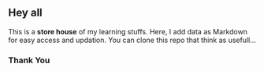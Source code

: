 ## Hey all
This is a **store house** of my learning stuffs.
Here, I add data as Markdown for easy access and updation.
You can clone this repo that think as usefull...
### Thank You
